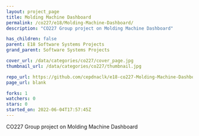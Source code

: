 ```yaml
---
layout: project_page
title: Molding Machine Dashboard
permalink: /co227/e18/Molding-Machine-Dashboard/
description: "CO227 Group project on Molding Machine Dashboard"

has_children: false
parent: E18 Software Systems Projects
grand_parent: Software Systems Projects

cover_url: /data/categories/co227/cover_page.jpg
thumbnail_url: /data/categories/co227/thumbnail.jpg

repo_url: https://github.com/cepdnaclk/e18-co227-Molding-Machine-Dashboard
page_url: blank

forks: 1
watchers: 0
stars: 0
started_on: 2022-06-04T17:57:45Z
---
```

CO227 Group project on Molding Machine Dashboard

